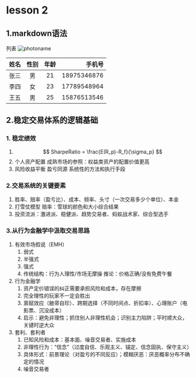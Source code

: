 # lesson 2
## 1.markdown语法
列表
![photoname](photolink)

|姓名|性别|年龄|手机号|
|:---|:--:|:--:|---:|
|张三|男|21|18975346876|
|李四|女|23|17789548964|
|王五|男|25|15876513546|

## 2.稳定交易体系的逻辑基础
### 1. 稳定绩效
1. $$
    SharpeRatio = \frac{E(R_p)-R_f}{\sigma_p}
$$
2. 个人资产配置 成熟市场的参照：权益类资产的配置价值更高
3. 风险收益平衡 盈亏同源 系统性的方法和执行手段
### 2.交易系统的关键要素
1. 胜率、赔率（盈亏比）、成本、频率、头寸（一次交易多少个单位）、本金
2. 打雪仗模型  赔率：雪球的颜色和大小综合结果
3. 投资流派：激进派、稳健派、趋势交易者、蚂蚁战术家、综合型选手
### 3.从行为金融学中汲取交易思路
1. 有效市场假说（EMH）
	1. 弱式
	2. 半强式
	3. 强式
	4. 传统结构：行为人理性/市场无摩操 推论：价格正确/没有免费午餐
2. 行为金融学
	1. 资产定价错误的纠正需要承担风险和成本，存在摩擦
	2. 完全理性的玩家不一定会胜出
	3. 禀赋效应（敝帚自珍）、跨期选择（不同时间点、折扣率）、心理账户（电影票、沉没成本）
	4. 启示：避免非理性；抓住别人非理性机会；识别主力陷阱；平时顺大众，关键时逆大众
3. 套利、套利者
	1. 已知风险和成本：基本面、噪音交易者、实施成本
	2. 非理性行为：“信念”（过度自信、乐观主义、锚定、信念固执、保守主义）
	3. 具体形式：前景理论（对盈亏的不同反应）；模糊厌恶：厌恶概率分布不确定的情况
	4. 噪音交易者
